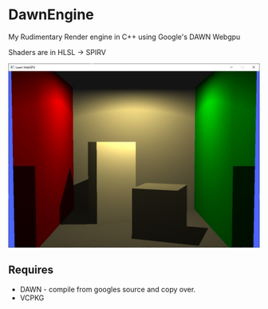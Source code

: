 # DawnEngine
My Rudimentary Render engine in C++ using Google's DAWN Webgpu

Shaders are in HLSL -> SPIRV

![screenshot](./_readme_images/cornellbox.jpg)


## Requires
- DAWN - compile from googles source and copy over.
- VCPKG